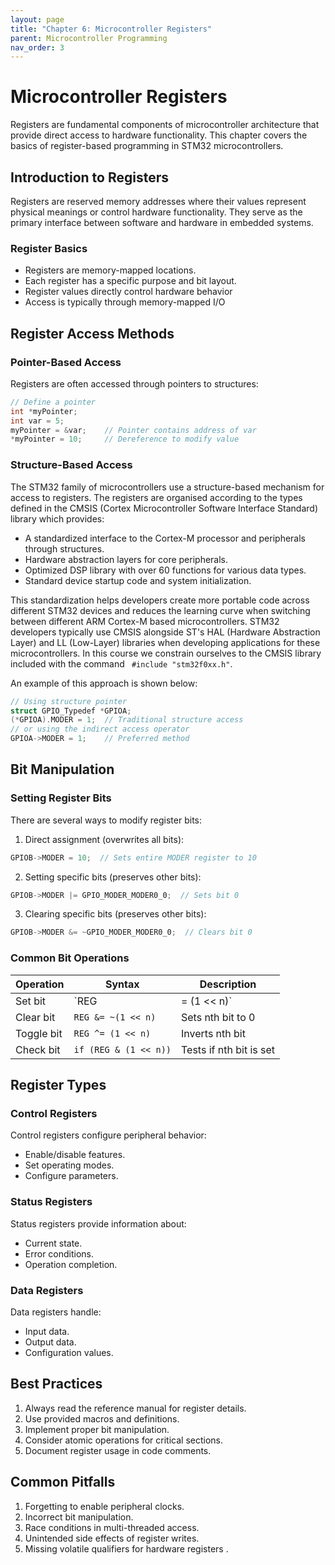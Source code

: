 ```yaml
---
layout: page
title: "Chapter 6: Microcontroller Registers"
parent: Microcontroller Programming
nav_order: 3
---
```


# Microcontroller Registers

Registers are fundamental components of microcontroller architecture that provide direct access to hardware functionality. This chapter covers the basics of register-based programming in STM32 microcontrollers.

## Introduction to Registers

Registers are reserved memory addresses where their values represent physical meanings or control hardware functionality. They serve as the primary interface between software and hardware in embedded systems.

### Register Basics

- Registers are memory-mapped locations.
- Each register has a specific purpose and bit layout.
- Register values directly control hardware behavior
- Access is typically through memory-mapped I/O

## Register Access Methods


### Pointer-Based Access

Registers are often accessed through pointers to structures:

```c
// Define a pointer
int *myPointer;
int var = 5;
myPointer = &var;    // Pointer contains address of var
*myPointer = 10;     // Dereference to modify value
```

### Structure-Based Access

The STM32 family of microcontrollers use a structure-based mechanism for access to registers. The registers are organised according to the types defined in the CMSIS (Cortex Microcontroller Software Interface Standard) library which provides:

- A standardized interface to the Cortex-M processor and peripherals through structures.
- Hardware abstraction layers for core peripherals.
- Optimized DSP library with over 60 functions for various data types.
- Standard device startup code and system initialization.

This standardization helps developers create more portable code across different STM32 devices and reduces the learning curve when switching between different ARM Cortex-M based microcontrollers. STM32 developers typically use CMSIS alongside ST's HAL (Hardware Abstraction Layer) and LL (Low-Layer) libraries when developing applications for these microcontrollers. In this course we constrain ourselves to the CMSIS library included with the command ``` #include "stm32f0xx.h"```.

An example of this approach is shown below:

```c
// Using structure pointer
struct GPIO_Typedef *GPIOA;
(*GPIOA).MODER = 1;  // Traditional structure access
// or using the indirect access operator
GPIOA->MODER = 1;    // Preferred method
```

## Bit Manipulation

### Setting Register Bits

There are several ways to modify register bits:

1. Direct assignment (overwrites all bits):
```c
GPIOB->MODER = 10;  // Sets entire MODER register to 10
```

2. Setting specific bits (preserves other bits):
```c
GPIOB->MODER |= GPIO_MODER_MODER0_0;  // Sets bit 0
```

3. Clearing specific bits (preserves other bits):
```c
GPIOB->MODER &= ~GPIO_MODER_MODER0_0;  // Clears bit 0
```

### Common Bit Operations

| Operation | Syntax | Description |
|-----------|--------|-------------|
| Set bit | `REG |= (1 << n)` | Sets nth bit to 1 |
| Clear bit | `REG &= ~(1 << n)` | Sets nth bit to 0 |
| Toggle bit | `REG ^= (1 << n)` | Inverts nth bit |
| Check bit | `if (REG & (1 << n))` | Tests if nth bit is set |

## Register Types

### Control Registers

Control registers configure peripheral behavior:
- Enable/disable features.
- Set operating modes.
- Configure parameters.

### Status Registers

Status registers provide information about:
- Current state.
- Error conditions.
- Operation completion.

### Data Registers

Data registers handle:
- Input data.
- Output data.
- Configuration values.

## Best Practices

1. Always read the reference manual for register details.
2. Use provided macros and definitions.
3. Implement proper bit manipulation.
4. Consider atomic operations for critical sections.
5. Document register usage in code comments.

## Common Pitfalls

1. Forgetting to enable peripheral clocks.
2. Incorrect bit manipulation.
3. Race conditions in multi-threaded access.
4. Unintended side effects of register writes.
5. Missing volatile qualifiers for hardware registers .